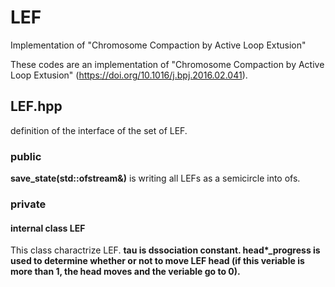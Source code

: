 # LEF
Implementation of "Chromosome Compaction by Active Loop Extusion"

These codes are an implementation of "Chromosome Compaction by Active Loop Extusion" (https://doi.org/10.1016/j.bpj.2016.02.041).

## LEF.hpp

definition of the interface of the set of LEF.

### public
<strong>save_state(std::ofstream&)</strong> is writing all LEFs as a semicircle into ofs.

### private

#### internal class LEF

This class charactrize LEF. <strong>tau</storng> is dssociation constant. <strong>head*_progress</strong> is used to determine whether or not to move LEF head (if this veriable is more than 1, the head moves and the veriable go to 0).
